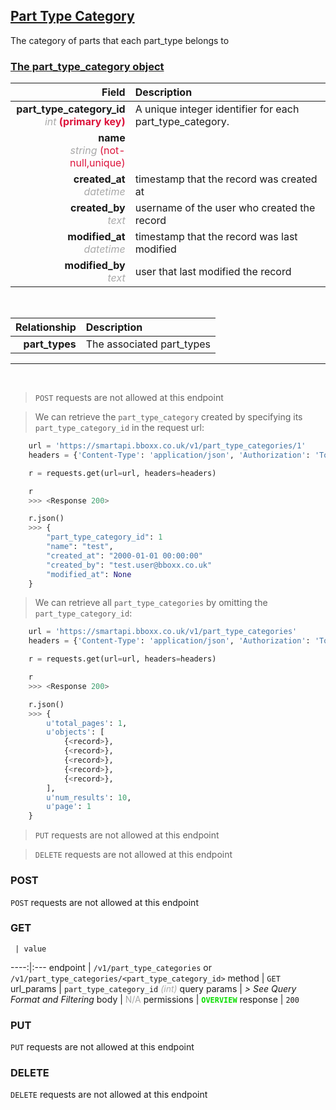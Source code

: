 ## <u>Part Type Category</u>
The category of parts that each part_type belongs to


### <u>The part_type_category object</u>

Field | Description
------:|:------------
__part_type_category_id__ <br><font color="DarkGray">_int_</font> <font color="Crimson">__(primary key)__</font> | A unique integer identifier for each part_type_category.
__name__ <br><font color="DarkGray">_string_</font> <font color="Crimson">(not-null,unique)</font> | 
__created_at__  <br><font color="DarkGray">_datetime_</font> | timestamp that the record was created at
__created_by__  <br><font color="DarkGray">_text_</font>| username of the user who created the record
__modified_at__ <br><font color="DarkGray">_datetime_</font>| timestamp that the record was last modified
__modified_by__ <br><font color="DarkGray">_text_</font>| user that last modified the record

<br>

Relationship | Description
-------------:|:------------
__part_types__ | The associated part_types


<hr>
<br>

> `POST` requests are not allowed at this endpoint

> We can retrieve the `part_type_category` created by specifying its `part_type_category_id` in the request url:

```python
    url = 'https://smartapi.bboxx.co.uk/v1/part_type_categories/1'
    headers = {'Content-Type': 'application/json', 'Authorization': 'Token token=A_VALID_TOKEN'}

    r = requests.get(url=url, headers=headers)

    r
    >>> <Response 200>

    r.json()
    >>> {
		"part_type_category_id": 1
		"name": "test",
		"created_at": "2000-01-01 00:00:00"
		"created_by": "test.user@bboxx.co.uk"
		"modified_at": None
	}
```

> We can retrieve all `part_type_categories` by omitting the `part_type_category_id`:

```python
    url = 'https://smartapi.bboxx.co.uk/v1/part_type_categories'
    headers = {'Content-Type': 'application/json', 'Authorization': 'Token token=A_VALID_TOKEN'}

    r = requests.get(url=url, headers=headers)

    r
    >>> <Response 200>

    r.json()
    >>> {
        u'total_pages': 1,
        u'objects': [
            {<record>},
            {<record>},
            {<record>},
            {<record>},
            {<record>},
        ],
        u'num_results': 10,
        u'page': 1
    }
```

> `PUT` requests are not allowed at this endpoint

> `DELETE` requests are not allowed at this endpoint



### POST
`POST` requests are not allowed at this endpoint

### GET
     | value
 ----:|:---
endpoint | `/v1/part_type_categories` or `/v1/part_type_categories/<part_type_category_id>`
method | `GET`
url_params | `part_type_category_id` <font color="DarkGray">_(int)_</font>
query params | *> See Query Format and Filtering*
body | <font color="DarkGray">N/A</font>
permissions | <font color="Jade">__`OVERVIEW`__</font>
response | `200`

### PUT
`PUT` requests are not allowed at this endpoint

### DELETE
`DELETE` requests are not allowed at this endpoint



    